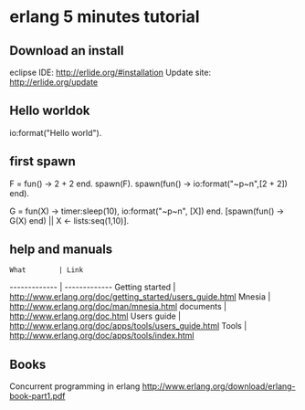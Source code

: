 # erlang 5 minutes tutorial

## Download an install

eclipse IDE: http://erlide.org/#installation
Update site: http://erlide.org/update

## Hello worldok

io:format("Hello world").

## first spawn

F = fun() -> 2 + 2 end.
spawn(F).
spawn(fun() -> io:format("~p~n",[2 + 2]) end).

G = fun(X) -> timer:sleep(10), io:format("~p~n", [X]) end.
[spawn(fun() -> G(X) end) || X <- lists:seq(1,10)].

## help and manuals

    What        | Link 
  ------------- | -------------
Getting started | http://www.erlang.org/doc/getting_started/users_guide.html
Mnesia          | http://www.erlang.org/doc/man/mnesia.html
documents       | http://www.erlang.org/doc.html
Users guide     | http://www.erlang.org/doc/apps/tools/users_guide.html
Tools           | http://www.erlang.org/doc/apps/tools/index.html

## Books

Concurrent programming in erlang http://www.erlang.org/download/erlang-book-part1.pdf
